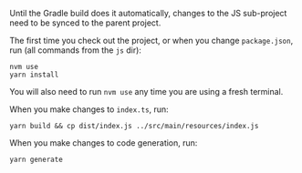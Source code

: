 Until the Gradle build does it automatically, changes to the JS sub-project need to be synced to the parent project.

The first time you check out the project, or when you change `package.json`, run (all commands from the `js` dir):
```shell
nvm use
yarn install
```

You will also need to run `nvm use` any time you are using a fresh terminal.

When you make changes to `index.ts`, run:
```shell
yarn build && cp dist/index.js ../src/main/resources/index.js
```

When you make changes to code generation, run:
```shell
yarn generate
```
